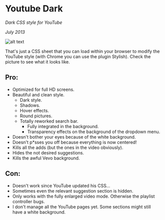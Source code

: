 Youtube Dark
============

*Dark CSS style for YouTube*

*July 2013*

![alt text](http://oi40.tinypic.com/iwones.jpg)

That's just a CSS sheet that you can load within your browser to modify the YouTube style (with Chrome you can use the plugin Stylish).
Check the picture to see what it looks like.

Pro:
---
- Optimized for full HD screens.
- Beautiful and clean style.
  - Dark style.
  - Shadows.
  - Hover effects.
  - Round pictures.
  - Totally reworked search bar.
      - Fully integrated in the background.
      - Transparency effects on the background of the dropdown menu.
- Doesn't bother your eyes because of the white background.
- Doesn't p*sses you off because everything is now centered!
- Kills all the adds (but the ones in the video obviously).
- Hides the not desired suggestions.
- Kills the awful Vevo background.


Con:
---
- Doesn't work since YouTube updated his CSS...
- Sometimes even the relevant suggestion section is hidden.
- Only works with the fully enlarged video mode. Otherwise the playlist controller bugs.
- I don't manage all the YouTube pages yet. Some sections might still have a white background.
